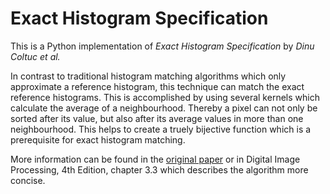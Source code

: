 # Exact Histogram Specification
This is a Python implementation of *Exact Histogram Specification* by *Dinu Coltuc et al.*

In contrast to traditional histogram matching algorithms which only approximate a reference histogram,
this technique can match the exact reference histograms.
This is accomplished by using several kernels which calculate the average of a neighbourhood.
Thereby a pixel can not only be sorted after its value, but also after its average values in more than one neighbourhood.
This helps to create a truely bijective function which is a prerequisite for exact histogram matching.

More information can be found in the [original paper](https://www.researchgate.net/publication/7109912_Exact_Histogram_Specification) or
in Digital Image Processing, 4th Edition, chapter 3.3 which describes the algorithm more concise.
